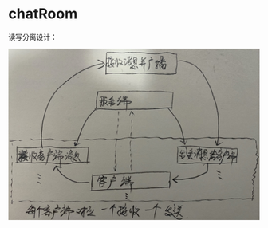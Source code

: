 # chatRoom
读写分离设计：

![Image text](https://github.com/xiaoma-nmg/chatRoom/blob/master/chatRoomTcpSimple/Image/test.jpg)

